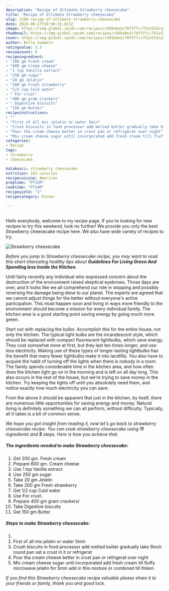 ```yaml
---
description: "Recipe of Ultimate Strawberry cheesecake"
title: "Recipe of Ultimate Strawberry cheesecake"
slug: 2298-recipe-of-ultimate-strawberry-cheesecake
date: 2020-08-27T20:50:25.037Z
image: https://img-global.cpcdn.com/recipes/c569a8e2c78f5ffc/751x532cq70/strawberry-cheesecake-recipe-main-photo.jpg
thumbnail: https://img-global.cpcdn.com/recipes/c569a8e2c78f5ffc/751x532cq70/strawberry-cheesecake-recipe-main-photo.jpg
cover: https://img-global.cpcdn.com/recipes/c569a8e2c78f5ffc/751x532cq70/strawberry-cheesecake-recipe-main-photo.jpg
author: Belle Summers
ratingvalue: 3.3
reviewcount: 9
recipeingredient:
- "200 gm Fresh cream"
- "600 gm Cream cheese"
- "1 tsp Vanilla extract"
- "250 gm sugar"
- "20 gm Jelatin"
- "200 gm Fresh strawberry"
- "1/2 cup Cold water"
- " For crust"
- "400 gm gram crackers"
- " Digestive biscuits"
- "150 gm Butter"
recipeinstructions:
- ""
- "First of all mix jelatin or water 5min"
- "Crush biscuits in food processor add melted butter gradually take 9inch round pan sat a crust in it or refrigerat"
- "Pour tha cream cheese better in crust pan or refrigerat over night"
- "Mix cream cheese sugar until incorporated add fresh cream till fluffy microwave jelatin for 5min add in this mixture or combined till thiken"
categories:
- Recipe
tags:
- strawberry
- cheesecake

katakunci: strawberry cheesecake 
nutrition: 163 calories
recipecuisine: American
preptime: "PT15M"
cooktime: "PT54M"
recipeyield: "2"
recipecategory: Dinner

---
```

<br>
Hello everybody, welcome to my recipe page, If you're looking for new recipes to try this weekend, look no further! We provide you only the best Strawberry cheesecake recipe here. We also have wide variety of recipes to try.
<br>


![Strawberry cheesecake](https://img-global.cpcdn.com/recipes/c569a8e2c78f5ffc/751x532cq70/strawberry-cheesecake-recipe-main-photo.jpg)

<i>Before you jump to Strawberry cheesecake recipe, you may want to read this short interesting healthy tips about 
<strong>Guidelines For Living Green And Spending less Inside the Kitchen</strong>.</i>
</br>

Until fairly recently any individual who expressed concern about the destruction of the environment raised skeptical eyebrows. Those days are over, and it looks like we all comprehend our role in stopping and possibly reversing the damage being done to our planet. The experts are agreed that we cannot adjust things for the better without everyone's active participation. This must happen soon and living in ways more friendly to the environment should become a mission for every individual family. The kitchen area is a good starting point saving energy by going much more green.

Start out with replacing the bulbs. Accomplish this for the entire house, not only the kitchen. The typical light bulbs are the incandescent style, which should be replaced with compact fluorescent lightbulbs, which save energy. They cost somewhat more at first, but they last ten times longer, and use less electricity. Making use of these types of longer-lasting lightbulbs has the benefit that many fewer lightbulbs make it into landfills. You also have to acquire the habit of turning off the lights when there is nobody in a room. The family spends considerable time in the kitchen area, and how often does the kitchen light go on in the morning and is left on all day long. This also occurs in the rest of the house, but we're trying to save money in the kitchen. Try keeping the lights off until you absolutely need them, and notice exactly how much electricity you can save.

From the above it should be apparent that just in the kitchen, by itself, there are numerous little opportunities for saving energy and money. Natural living is definitely something we can all perform, without difficulty. Typically, all it takes is a bit of common sense.


<i>We hope you got insight from reading it, now let's go back to strawberry cheesecake recipe. You can cook strawberry cheesecake using <strong>11</strong> ingredients and <strong>5</strong> steps. Here is how you achieve that.
</i>

##### The ingredients needed to make Strawberry cheesecake:

1. Get 200 gm. Fresh cream
1. Prepare 600 gm. Cream cheese
1. Use 1 tsp Vanilla extract
1. Use 250 gm sugar
1. Take 20 gm Jelatin
1. Take 200 gm Fresh strawberry
1. Get 1/2 cup Cold water
1. Use  For crust..
1. Prepare 400 gm gram crackers/
1. Take  Digestive biscuits
1. Get 150 gm Butter


##### Steps to make Strawberry cheesecake:

1. 
1. First of all mix jelatin or water 5min
1. Crush biscuits in food processor add melted butter gradually take 9inch round pan sat a crust in it or refrigerat
1. Pour tha cream cheese better in crust pan or refrigerat over night
1. Mix cream cheese sugar until incorporated add fresh cream till fluffy microwave jelatin for 5min add in this mixture or combined till thiken


<i>If you find this Strawberry cheesecake recipe valuable please share it to your friends or family, thank you and good luck.</i>
